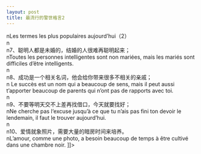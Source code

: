 ```yaml
---
layout: post
title: 最流行的警世格言2
---
```


<p>nLes termes les plus populaires aujourd’hui（2）<br />n<br />n7、聪明人都是未婚的，结婚的人很难再聪明起来； <br />nToutes les personnes intelligentes sont non mariées, mais les mariés sont difficiles d’être intelligents.<br />n<br />n8、成功是一个相关名词，他会给你带来很多不相关的亲戚； <br />n    Le succès est un nom qui a beaucoup de sens, mais il peut aussi t’apporter beaucoup de parents qui n’ont pas de rapports avec toi.   <br />n<br />n9、不要等明天交不上差再找借口，今天就要找好； <br />nNe cherche pas l‘excuse jusqu’à ce que tu n’ais pas fini ton devoir le lendemain, il faut le trouver aujourd’hui. <br />n<br />n10、爱情就象照片，需要大量的暗房时间来培养。 <br />nL’amour, comme une photo, a besoin beaucoup de temps à être cultivé dans une chambre noir. ]]&gt;
</p>
